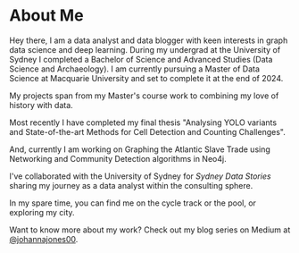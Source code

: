 

# About Me

Hey there,
I am a data analyst and data blogger with keen interests in graph data science and deep learning. During my undergrad at the University of Sydney I completed a Bachelor of Science and Advanced Studies  (Data Science and Archaeology). I am currently pursuing a Master of Data Science at Macquarie University and set to complete it at the end of 2024.

My projects span from my Master's course work to combining my love of history with data.

Most recently I have completed my final thesis "Analysing YOLO variants and State-of-the-art Methods for Cell Detection and Counting Challenges".

And, currently I am working on Graphing the Atlantic Slave Trade using Networking and Community Detection algorithms in Neo4j.

I've collaborated with the University of Sydney for *Sydney Data Stories* sharing my journey as a data analyst within the consulting sphere.

In my spare time, you can find me on the cycle track or the pool, or exploring my city.

Want to know more about my work? Check out my blog series on Medium at [@johannajones00](https://medium.com/@johannajones00).


